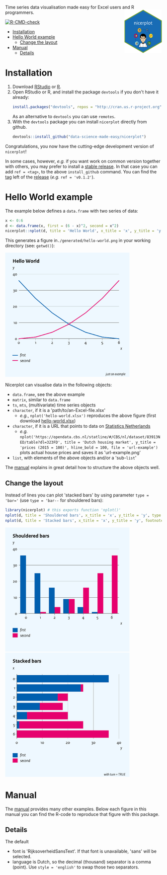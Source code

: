 Time series data visualisation made easy for Excel users and R programmers. <img src='man/figures/nicerplot-hex-logo.png' align="right" height="139" />

<!-- badges: start -->
[![R-CMD-check](https://github.com/data-science-made-easy/nicerplot/workflows/R-CMD-check/badge.svg)](https://github.com/data-science-made-easy/nicerplot/actions)
<!-- badges: end -->

- [Installation](#installation)
- [Hello World example](#hello-world-example)
  * [Change the layout](#change-the-layout)
- [Manual](#manual)
  * [Details](#details)

# Installation
1. Download [RStudio](https://www.rstudio.com) or [R](https://cran.r-project.org/).
2. Open RStudio or R, and install the package `devtools` if you don't have it already:
   ``` R
   install.packages("devtools", repos = "http://cran.us.r-project.org")
   ```
   As an alternative to `devtools` you can use `remotes`.
3. With the `devtools` package you can install `nicerplot` directly from github.
   ``` R
   devtools::install_github("data-science-made-easy/nicerplot")
   ```

Congratulations, you now have the cutting-edge development version of `nicerplot`!

In some cases, however, *e.g.* if you want work on common version together with others, you may prefer to install a [stable release](https://github.com/data-science-made-easy/nicerplot/releases). In that case you can add `ref = <tag>`, to the above `install_github` command. You can find the [tag](https://github.com/data-science-made-easy/nicerplot/tags) left of the [release](https://github.com/data-science-made-easy/nicerplot/releases) (*e.g.* `ref = 'v0.1.2'`).

# Hello World example
The example below defines a `data.frame` with two series of data:
``` R
x <- 0:6
d <- data.frame(x, first = (6 - x)^2, second = x^2)
nicerplot::nplot(d, title = 'Hello World', x_title = 'x', y_title = 'y', footnote = "just an example")
```

This generates a figure in`./generated/hello-world.png` in your working directory (see: `getwd()`):

<img src="./inst/extdata/examples/png/Hello-World.png" width = 400>

Nicerplot can visualise data in the following objects:
- `data.frame`, see the above example
- `matrix`, similar to `data.frame`
- `ts`, `mts`, (multivariate) time series objects
- `character`, if it is a 'path/to/an-Excel-file.xlsx'
  - *e.g.*, `nplot('hello-world.xlsx')` reproduces the above figure (first download [hello-world.xlsx](https://github.com/data-science-made-easy/nicerplot/raw/master/inst/extdata/examples/xlsx/hello-world.xlsx))
- `character`, if it is a URL that points to data on [Statistics Netherlands](https://cbs.nl)
  - *e.g.* `nplot('https://opendata.cbs.nl/statline/#/CBS/nl/dataset/83913NED/table?dl=323FD', title = 'Dutch housing market', y_title = 'prices (2015 = 100)', hline_bold = 100, file = 'url-example')` plots actual house prices and saves it as 'url-example.png'
- `list`, with elements of the above objects and/or a 'sub-`list`'

The <a href="https://htmlpreview.github.io/?https://github.com/data-science-made-easy/nicerplot/blob/master/inst/extdata/nicerplot-manual.html" target="_blank">manual</a> explains in great detail how to structure the above objects well.

## Change the layout
Instead of lines you can plot 'stacked bars' by using parameter `type = 'bar='` (use `type = 'bar--` for shouldered bars):

``` R
library(nicerplot) # this exports function 'nplot()'
nplot(d, title = 'Shouldered bars', x_title = 'x', y_title = 'y', type = 'bar--', file = 'Hello-World-shouldered-bars')
nplot(d, title = 'Stacked bars', x_title = 'x', y_title = 'y', footnote = 'with turn = TRUE', type = 'bar=', file = 'Hello-World-stacked-bars', turn = TRUE)
```

<img src="./inst/extdata/examples/png/Hello-World-shouldered-bars.png" width = 400> <img src="./inst/extdata/examples/png/Hello-World-stacked-bars.png" width = 400>

# Manual
The <a href="https://htmlpreview.github.io/?https://github.com/data-science-made-easy/nicerplot/blob/master/inst/extdata/nicerplot-manual.html" target="_blank">manual</a> provides many other examples. Below each figure in this manual you can find the R-code to reproduce that figure with this package.

## Details
The default

- font is 'RijksoverheidSansText'. If that font is unavailable, 'sans' will be selected.
- language is Dutch, so the decimal (thousand) separator is a comma (point). Use `style = 'english'` to swap those two separators.
